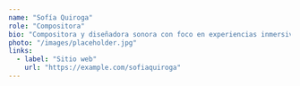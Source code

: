 ```yaml
---
name: "Sofía Quiroga"
role: "Compositora"
bio: "Compositora y diseñadora sonora con foco en experiencias inmersivas y paisajes sonoros urbanos."
photo: "/images/placeholder.jpg"
links:
  - label: "Sitio web"
    url: "https://example.com/sofiaquiroga"
---
```

